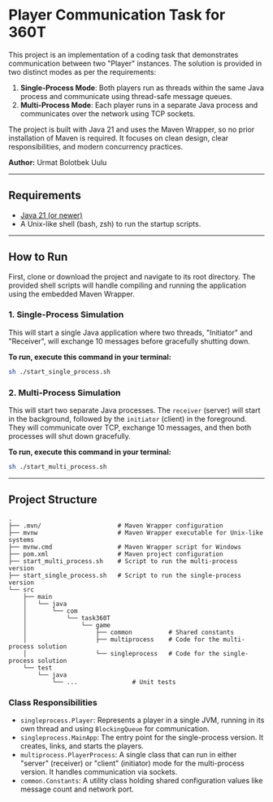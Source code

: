 # Player Communication Task for 360T

This project is an implementation of a coding task that demonstrates communication between two "Player" instances. The solution is provided in two distinct modes as per the requirements:

1.  **Single-Process Mode**: Both players run as threads within the same Java process and communicate using thread-safe message queues.
2.  **Multi-Process Mode**: Each player runs in a separate Java process and communicates over the network using TCP sockets.

The project is built with Java 21 and uses the Maven Wrapper, so no prior installation of Maven is required. It focuses on clean design, clear responsibilities, and modern concurrency practices.

**Author:** Urmat Bolotbek Uulu

---

## Requirements

* [Java 21 (or newer)](https://www.oracle.com/java/technologies/downloads/)
* A Unix-like shell (bash, zsh) to run the startup scripts.

---

## How to Run

First, clone or download the project and navigate to its root directory. The provided shell scripts will handle compiling and running the application using the embedded Maven Wrapper.

### 1. Single-Process Simulation

This will start a single Java application where two threads, "Initiator" and "Receiver", will exchange 10 messages before gracefully shutting down.

**To run, execute this command in your terminal:**

```bash
sh ./start_single_process.sh
```

### 2. Multi-Process Simulation

This will start two separate Java processes. The `receiver` (server) will start in the background, followed by the `initiator` (client) in the foreground. They will communicate over TCP, exchange 10 messages, and then both processes will shut down gracefully.

**To run, execute this command in your terminal:**

```bash
sh ./start_multi_process.sh
```

---

## Project Structure

```
.
├── .mvn/                     # Maven Wrapper configuration
├── mvnw                      # Maven Wrapper executable for Unix-like systems
├── mvnw.cmd                  # Maven Wrapper script for Windows
├── pom.xml                   # Maven project configuration
├── start_multi_process.sh    # Script to run the multi-process version
├── start_single_process.sh   # Script to run the single-process version
└── src
    ├── main
    │   └── java
    │       └── com
    │           └── task360T
    │               └── game 
    │                   ├── common          # Shared constants
    │                   ├── multiprocess    # Code for the multi-process solution
    │                   └── singleprocess   # Code for the single-process solution
    └── test
        └── java
            └── ...               # Unit tests
```

### Class Responsibilities

* `singleprocess.Player`: Represents a player in a single JVM, running in its own thread and using `BlockingQueue` for communication.
* `singleprocess.MainApp`: The entry point for the single-process version. It creates, links, and starts the players.
* `multiprocess.PlayerProcess`: A single class that can run in either "server" (receiver) or "client" (initiator) mode for the multi-process version. It handles communication via sockets.
* `common.Constants`: A utility class holding shared configuration values like message count and network port.